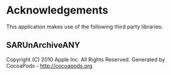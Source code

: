# Acknowledgements
This application makes use of the following third party libraries:

## SARUnArchiveANY

Copyright (C) 2010 Apple Inc. All Rights Reserved.
Generated by CocoaPods - http://cocoapods.org
